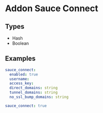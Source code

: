 # Addon Sauce Connect



## Types

* Hash
* Boolean



## Examples

```yaml
sauce_connect:
  enabled: true
  username: 
  access_key: 
  direct_domains: string
  tunnel_domains: string
  no_ssl_bump_domains: string
```

```yaml
sauce_connect: true

```
